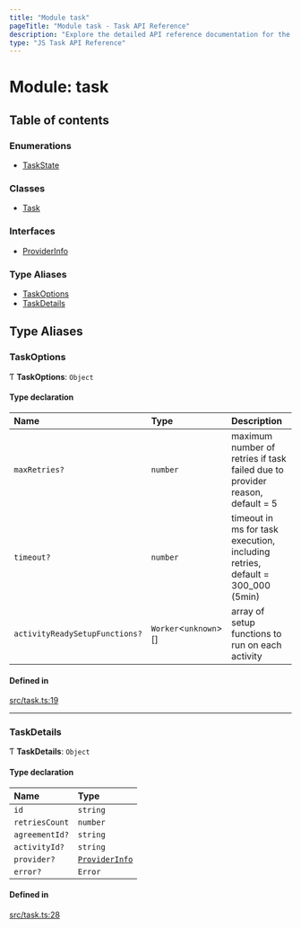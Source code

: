 ```yaml
---
title: "Module task"
pageTitle: "Module task - Task API Reference"
description: "Explore the detailed API reference documentation for the Module task within the Task API SDK for the Golem Network."
type: "JS Task API Reference"
---
```

# Module: task

## Table of contents

### Enumerations

- [TaskState](../enums/task.TaskState)

### Classes

- [Task](../classes/task.Task)

### Interfaces

- [ProviderInfo](../interfaces/task.ProviderInfo)

### Type Aliases

- [TaskOptions](task#taskoptions)
- [TaskDetails](task#taskdetails)

## Type Aliases

### TaskOptions

Ƭ **TaskOptions**: `Object`

#### Type declaration

| Name | Type | Description |
| :------ | :------ | :------ |
| `maxRetries?` | `number` | maximum number of retries if task failed due to provider reason, default = 5 |
| `timeout?` | `number` | timeout in ms for task execution, including retries, default = 300_000 (5min) |
| `activityReadySetupFunctions?` | `Worker`<`unknown`\>[] | array of setup functions to run on each activity |

#### Defined in

[src/task.ts:19](https://github.com/golemfactory/golem-sdk-task-executor/blob/6ac08ea/src/task.ts#L19)

___

### TaskDetails

Ƭ **TaskDetails**: `Object`

#### Type declaration

| Name | Type |
| :------ | :------ |
| `id` | `string` |
| `retriesCount` | `number` |
| `agreementId?` | `string` |
| `activityId?` | `string` |
| `provider?` | [`ProviderInfo`](../interfaces/task.ProviderInfo) |
| `error?` | `Error` |

#### Defined in

[src/task.ts:28](https://github.com/golemfactory/golem-sdk-task-executor/blob/6ac08ea/src/task.ts#L28)
